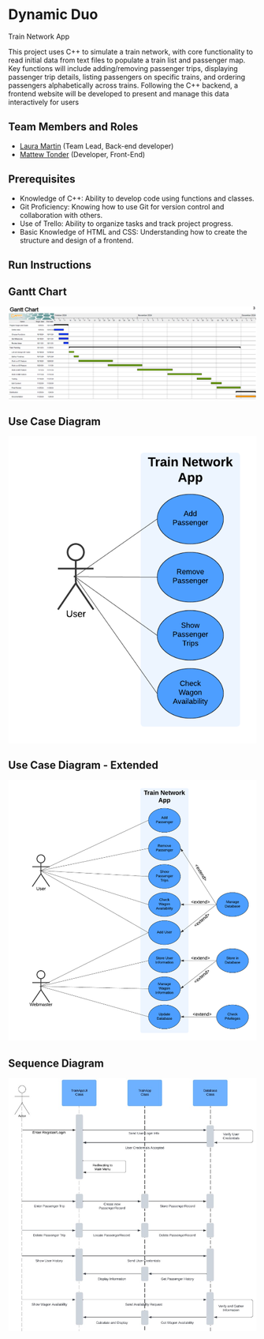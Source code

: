 # Dynamic Duo

Train Network App

This project uses C++ to simulate a train network, with core functionality to read initial data from text files to populate a train list and passenger map. Key functions will include adding/removing passenger trips, displaying passenger trip details, listing passengers on specific trains, and ordering passengers alphabetically across trains. Following the C++ backend, a frontend website will be developed to present and manage this data interactively for users

## Team Members and Roles

* [Laura Martin](https://github.com/lauuramarttin/CIS350-HW2-Martin.git) (Team Lead, Back-end developer)
* [Mattew Tonder](https://github.com/mattonder/mattonder-CIS350-HW2-Tonder.git) (Developer, Front-End) 

## Prerequisites

- Knowledge of C++: Ability to develop code using functions and classes.
- Git Proficiency: Knowing how to use Git for version control and collaboration with others.
- Use of Trello: Ability to organize tasks and track project progress.
- Basic Knowledge of HTML and CSS: Understanding how to create the structure and design of a frontend.

## Run Instructions

## Gantt Chart
![Gantt Chart](artifacts/CIS350_GanttChart.png)

## Use Case Diagram
![Use Case Diagram](artifacts/UseCaseDiagram(Simple).png)

## Use Case Diagram - Extended
![Use Case Diagram - Extended](artifacts/UseCaseDiagram.png)

## Sequence Diagram
![Sequence Diagram](artifacts/SequenceDiagram.png)
